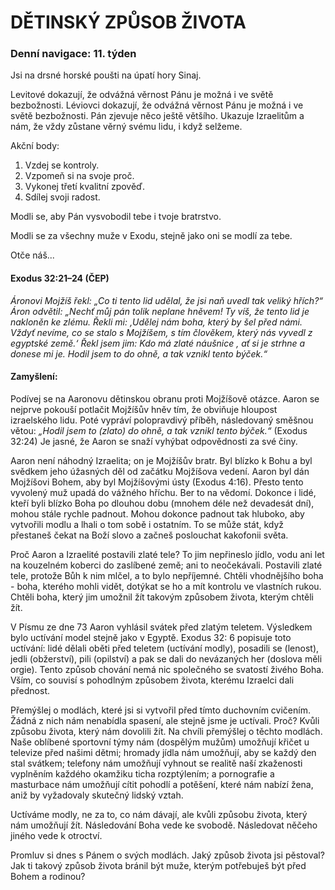 # DĚTINSKÝ ZPŮSOB ŽIVOTA

### Denní navigace: 11. týden

Jsi na drsné horské poušti na úpatí hory Sinaj.

Levitové dokazují, že odvážná věrnost Pánu je možná i ve světě bezbožnosti. Léviovci dokazují, že odvážná věrnost Pánu je možná i ve světě bezbožnosti. Pán zjevuje něco ještě většího. Ukazuje Izraelitům a nám, že vždy zůstane věrný svému lidu, i když selžeme.

Akční body:
1. Vzdej se kontroly.
2. Vzpomeň si na svoje proč.
3. Vykonej třetí kvalitní zpověď.
4. Sdílej svoji radost.

Modli se, aby Pán vysvobodil tebe i tvoje bratrstvo.

Modli se za všechny muže v Exodu, stejně jako oni se modlí za tebe.

Otče náš...
#### Exodus 32:21–24 (ČEP)
*Áronovi Mojžíš řekl: „Co ti tento lid udělal, že jsi naň uvedl tak veliký hřích?“ Áron odvětil: „Nechť můj pán tolik neplane hněvem! Ty víš, že tento lid je nakloněn ke zlému. Řekli mi: ‚Udělej nám boha, který by šel před námi. Vždyť nevíme, co se stalo s Mojžíšem, s tím člověkem, který nás vyvedl z egyptské země.‘ Řekl jsem jim: Kdo má zlaté náušnice , ať si je strhne a donese mi je. Hodil jsem to do ohně, a tak vznikl tento býček.“*

#### Zamyšlení:
Podívej se na Aaronovu dětinskou obranu proti Mojžíšově otázce. Aaron se nejprve pokouší potlačit Mojžíšův hněv tím, že obviňuje hloupost izraelského lidu. Poté vypráví polopravdivý příběh, následovaný směšnou větou: *„Hodil jsem to (zlato) do ohně, a tak vznikl tento býček.“* (Exodus 32:24) Je jasné, že Aaron se snaží vyhýbat odpovědnosti za své činy.

Aaron není náhodný Izraelita; on je Mojžíšův bratr. Byl blízko k Bohu a byl svědkem jeho úžasných děl od začátku Mojžíšova vedení. Aaron byl dán Mojžíšovi Bohem, aby byl Mojžíšovými ústy (Exodus 4:16). Přesto tento vyvolený muž upadá do vážného hříchu. Ber to na vědomí. Dokonce i lidé, kteří byli blízko Boha po dlouhou dobu (mnohem déle než devadesát dní), mohou stále rychle padnout. Mohou dokonce padnout tak hluboko, aby vytvořili modlu a lhali o tom sobě i ostatním. To se může stát, když přestaneš čekat na Boží slovo a začneš poslouchat kakofonii světa.

Proč Aaron a Izraelité postavili zlaté tele? To jim nepřineslo jídlo, vodu ani let na kouzelném koberci do zaslíbené země; ani to neočekávali. Postavili zlaté tele, protože Bůh k nim mlčel, a to bylo nepříjemné. Chtěli vhodnějšího boha - boha, kterého mohli vidět, dotýkat se ho a mít kontrolu ve vlastních rukou. Chtěli boha, který jim umožnil žít takovým způsobem života, kterým chtěli žít.

V Písmu ze dne 73 Aaron vyhlásil svátek před zlatým teletem. Výsledkem bylo uctívání model stejně jako v Egyptě. Exodus 32: 6 popisuje toto uctívání: lidé dělali oběti před teletem (uctívání modly), posadili se (lenost), jedli (obžerství), pili (opilství) a pak se dali do nevázaných her (doslova měli orgie). Tento způsob chování nemá nic společného se svatostí živého Boha. Vším, co souvisí s pohodlným způsobem života, kterému Izraelci dali přednost.

Přemýšlej o modlách, které jsi si vytvořil před tímto duchovním cvičením. Žádná z nich nám nenabídla spasení, ale stejně jsme je uctívali. Proč? Kvůli způsobu života, který nám dovolili žít. Na chvíli přemýšlej o těchto modlách. Naše oblíbené sportovní týmy nám (dospělým mužům) umožňují křičet u televize před našimi dětmi; hromady jídla nám umožňují, aby se každý den stal svátkem; telefony nám umožňují vyhnout se realitě naší zkaženosti vyplněním každého okamžiku ticha rozptýlením; a pornografie a masturbace nám umožňují cítit pohodlí a potěšení, které nám nabízí žena, aniž by vyžadovaly skutečný lidský vztah.

Uctíváme modly, ne za to, co nám dávají, ale kvůli způsobu života, který nám umožňují žít. Následování Boha vede ke svobodě. Následovat něčeho jiného vede k otroctví.

Promluv si dnes s Pánem o svých modlách. Jaký způsob života jsi pěstoval? Jak ti takový způsob života bránil být muže, kterým potřebuješ být před Bohem a rodinou?

